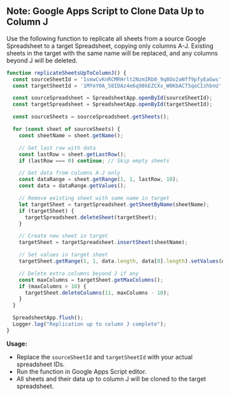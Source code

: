 ## Note: Google Apps Script to Clone Data Up to Column J

Use the following function to replicate all sheets from a source Google Spreadsheet to a target Spreadsheet, copying only columns A-J. Existing sheets in the target with the same name will be replaced, and any columns beyond J will be deleted.

```javascript
function replicateSheetsUpToColumnJ() {
  const sourceSheetId = '1smwCvKnRCMRHrlt2NzmIRb0_9q8Oo2aNff9pfyEaGws'; // Your source spreadsheet ID
  const targetSheetId = '1MYeY0A_58IDAz4e6q98kEZCXx_W0KbACT5qoCIzhbnU'; // Your target spreadsheet ID

  const sourceSpreadsheet = SpreadsheetApp.openById(sourceSheetId);
  const targetSpreadsheet = SpreadsheetApp.openById(targetSheetId);

  const sourceSheets = sourceSpreadsheet.getSheets();

  for (const sheet of sourceSheets) {
    const sheetName = sheet.getName();

    // Get last row with data
    const lastRow = sheet.getLastRow();
    if (lastRow === 0) continue; // Skip empty sheets

    // Get data from columns A-J only
    const dataRange = sheet.getRange(1, 1, lastRow, 10);
    const data = dataRange.getValues();

    // Remove existing sheet with same name in target
    let targetSheet = targetSpreadsheet.getSheetByName(sheetName);
    if (targetSheet) {
      targetSpreadsheet.deleteSheet(targetSheet);
    }

    // Create new sheet in target
    targetSheet = targetSpreadsheet.insertSheet(sheetName);

    // Set values in target sheet
    targetSheet.getRange(1, 1, data.length, data[0].length).setValues(data);

    // Delete extra columns beyond J if any
    const maxColumns = targetSheet.getMaxColumns();
    if (maxColumns > 10) {
      targetSheet.deleteColumns(11, maxColumns - 10);
    }
  }

  SpreadsheetApp.flush();
  Logger.log("Replication up to column J complete");
}

```

**Usage:**  
- Replace the `sourceSheetId` and `targetSheetId` with your actual spreadsheet IDs.
- Run the function in Google Apps Script editor.
- All sheets and their data up to column J will be cloned to the target spreadsheet.
